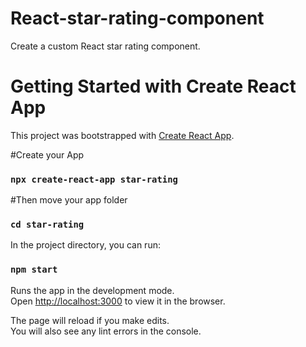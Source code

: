 # React-star-rating-component
Create a custom React star rating component.


# Getting Started with Create React App

This project was bootstrapped with [Create React App](https://github.com/facebook/create-react-app).

#Create your App
### `npx create-react-app star-rating`

#Then move your app folder
### `cd star-rating`


In the project directory, you can run:

### `npm start`

Runs the app in the development mode.\
Open [http://localhost:3000](http://localhost:3000) to view it in the browser.

The page will reload if you make edits.\
You will also see any lint errors in the console.
